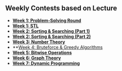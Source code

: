 ## Weekly Contests based on Lecture
+ **[Week 1: Problem-Solving Round](https://vjudge.net/contest/475627)**
+ **[Week 1: STL](https://vjudge.net/contest/475626)**
+ **[Week 2: Sorting & Searching (Part 1)](https://vjudge.net/contest/476666)**
+ **[Week 2: Sorting & Searching (Part 2) ](https://vjudge.net/contest/476672)**
+ **[Week 3: Number Theory](https://vjudge.net/contest/477784)**
+ **[Week 4: Bruteforce & Greedy Algorithms](https://vjudge.net/contest/478819)
+ **[Week 5: Bitwise Operations](https://vjudge.net/contest/479381)**
+ **[Week 6: Graph Theory](https://vjudge.net/contest/480351)**
+ **[Week 7: Dynamic Programming](https://vjudge.net/contest/481253)**
